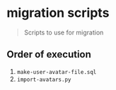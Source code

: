 # migration scripts
> Scripts to use for migration

## Order of execution
1. `make-user-avatar-file.sql`
1. `import-avatars.py`
